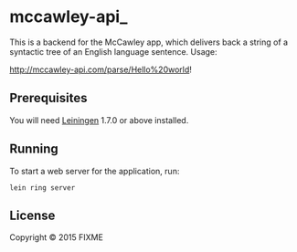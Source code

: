 # mccawley-api_

This is a backend for the McCawley app, which delivers
back a string of a syntactic tree of an English
language sentence.  Usage:

http://mccawley-api.com/parse/Hello%20world!

## Prerequisites

You will need [Leiningen][1] 1.7.0 or above installed.

[1]: https://github.com/technomancy/leiningen

## Running

To start a web server for the application, run:

    lein ring server

## License

Copyright © 2015 FIXME
